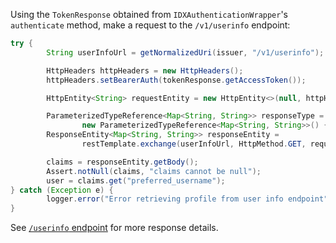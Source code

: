 
Using the `TokenResponse` obtained from `IDXAuthenticationWrapper`'s `authenticate`
method, make a request to the `/v1/userinfo` endpoint:

```java
try {
        String userInfoUrl = getNormalizedUri(issuer, "/v1/userinfo");

        HttpHeaders httpHeaders = new HttpHeaders();
        httpHeaders.setBearerAuth(tokenResponse.getAccessToken());

        HttpEntity<String> requestEntity = new HttpEntity<>(null, httpHeaders);

        ParameterizedTypeReference<Map<String, String>> responseType =
                new ParameterizedTypeReference<Map<String, String>>() { };
        ResponseEntity<Map<String, String>> responseEntity =
                restTemplate.exchange(userInfoUrl, HttpMethod.GET, requestEntity, responseType);

        claims = responseEntity.getBody();
        Assert.notNull(claims, "claims cannot be null");
        user = claims.get("preferred_username");
} catch (Exception e) {
        logger.error("Error retrieving profile from user info endpoint", e);
}
```

See [`/userinfo` endpoint](/docs/reference/api/oidc/#userinfo) for more response details.
